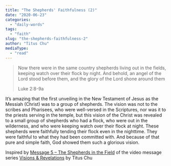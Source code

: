 ```yaml
---
title: "The Shepherds' Faithfulness (2)"
date: "2020-06-23"
categories: 
  - "daily-words"
tags: 
  - "faith"
slug: "the-shepherds-faithfulness-2"
author: "Titus Chu"
mediaType: 
  - "read"
---
```


> Now there were in the same country shepherds living out in the fields, keeping watch over their flock by night. And behold, an angel of the Lord stood before them, and the glory of the Lord shone around them
> 
> Luke 2:8-9a

It’s amazing that the first unveiling in the New Testament of Jesus as the Messiah (Christ) was to a group of shepherds. The vision was not to the scribes and Pharisees, who were well-versed in the Scriptures, nor was it to the priests serving in the temple, but this vision of the Christ was revealed to a small group of shepherds who had a flock, who were out in the wilderness, and who were keeping watch over their flock at night. These shepherds were faithfully tending their flock even in the nighttime. They were faithful to what they had been committed with. And because of that pure and simple faith, God showed them such a glorious vision.

Inspired by [Message 5 – The Shepherds in the Field](https://youtu.be/utZiANP_jA0?t=417) of the video message series [Visions & Revelations](http://english.thechurchincleveland.org/virtual-lords-day.html) by Titus Chu
